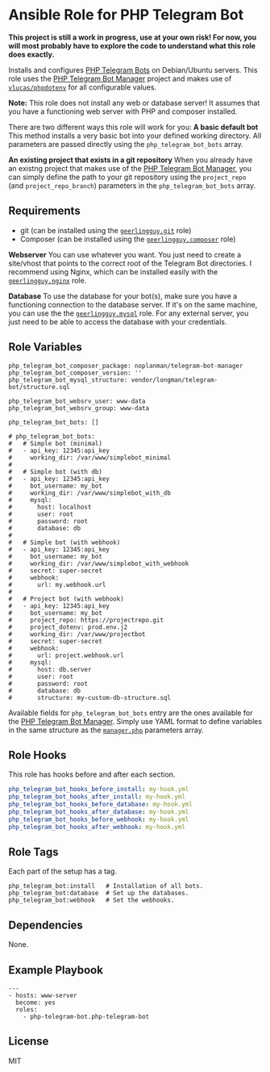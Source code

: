 # Ansible Role for PHP Telegram Bot

<!-- [![Build Status][1]][2] -->

**This project is still a work in progress, use at your own risk! For now, you will most probably have to explore the code to understand what this role does exactly.**

Installs and configures [PHP Telegram Bots][php-telegram-bot] on Debian/Ubuntu servers.
This role uses the [PHP Telegram Bot Manager][php-telegram-bot-manager] project and makes use of [`vlucas/phpdotenv`][phpdotenv] for all configurable values.

**Note:** This role does not install any web or database server!
It assumes that you have a functioning web server with PHP and composer installed.

There are two different ways this role will work for you:
**A basic default bot**
This method installs a very basic bot into your defined working directory.
All parameters are passed directly using the `php_telegram_bot_bots` array.

**An existing project that exists in a git repository**
When you already have an existng project that makes use of the [PHP Telegram Bot Manager][php-telegram-bot-manager], you can simply define the path to your git repository using the `project_repo` (and `project_repo_branch`) parameters in the `php_telegram_bot_bots` array.

## Requirements

- git (can be installed using the [`geerlingguy.git`][geerlingguy.git] role)
- Composer (can be installed using the [`geerlingguy.composer`][geerlingguy.composer] role)

**Webserver**
You can use whatever you want. You just need to create a site/vhost that points to the correct root of the Telegram Bot directories.
I recommend using Nginx, which can be installed easily with the [`geerlingguy.nginx`][geerlingguy.nginx] role.

**Database**
To use the database for your bot(s), make sure you have a functioning connection to the database server.
If it's on the same machine, you can use the the [`geerlingguy.mysql`][geerlingguy.mysql] role.
For any external server, you just need to be able to access the database with your credentials.

## Role Variables

```
php_telegram_bot_composer_package: noplanman/telegram-bot-manager
php_telegram_bot_composer_version: ''
php_telegram_bot_mysql_structure: vendor/longman/telegram-bot/structure.sql

php_telegram_bot_websrv_user: www-data
php_telegram_bot_websrv_group: www-data

php_telegram_bot_bots: []

# php_telegram_bot_bots:
#   # Simple bot (minimal)
#   - api_key: 12345:api_key
#     working_dir: /var/www/simplebot_minimal
#
#   # Simple bot (with db)
#   - api_key: 12345:api_key
#     bot_username: my_bot
#     working_dir: /var/www/simplebot_with_db
#     mysql:
#       host: localhost
#       user: root
#       password: root
#       database: db
#
#   # Simple bot (with webhook)
#   - api_key: 12345:api_key
#     bot_username: my_bot
#     working_dir: /var/www/simplebot_with_webhook
#     secret: super-secret
#     webhook:
#       url: my.webhook.url
#
#   # Project bot (with webhook)
#   - api_key: 12345:api_key
#     bot_username: my_bot
#     project_repo: https://projectrepo.git
#     project_dotenv: prod.env.j2
#     working_dir: /var/www/projectbot
#     secret: super-secret
#     webhook:
#       url: project.webhook.url
#     mysql:
#       host: db.server
#       user: root
#       password: root
#       database: db
#       structure: my-custom-db-structure.sql
```

Available fields for `php_telegram_bot_bots` entry are the ones available for the [PHP Telegram Bot Manager][php-telegram-bot-manager]. Simply use YAML format to define variables in the same structure as the [`manager.php`][manager.php-example] parameters array.

## Role Hooks

This role has hooks before and after each section.

```yaml
php_telegram_bot_hooks_before_install: my-hook.yml
php_telegram_bot_hooks_after_install: my-hook.yml
php_telegram_bot_hooks_before_database: my-hook.yml
php_telegram_bot_hooks_after_database: my-hook.yml
php_telegram_bot_hooks_before_webhook: my-hook.yml
php_telegram_bot_hooks_after_webhook: my-hook.yml
```

## Role Tags

Each part of the setup has a tag.

```
php_telegram_bot:install   # Installation of all bots.
php_telegram_bot:database  # Set up the databases.
php_telegram_bot:webhook   # Set the webhooks.
```

## Dependencies

None.

## Example Playbook

```
---
- hosts: www-server
  become: yes
  roles:
    - php-telegram-bot.php-telegram-bot
```

## License

MIT

[1]: https://travis-ci.org/php-telegram-bot/ansible-role-php-telegram-bot.svg?branch=master "Travis-CI Build Status"
[2]: https://travis-ci.org/php-telegram-bot/ansible-role-php-telegram-bot "Travis-CI Tests"
[php-telegram-bot]: https://github.com/php-telegram-bot/ "PHP Telegram Bot"
[php-telegram-bot-manager]: https://github.com/php-telegram-bot/telegram-bot-manager "PHP Telegram Bot Manager"
[manager.php-example]: https://github.com/php-telegram-bot/example-bot/blob/master/manager.php "manager.php example"
[phpdotenv]: https://github.com/vlucas/phpdotenv/ "phpdotenv"
[geerlingguy.git]: https://github.com/geerlingguy/ansible-role-git "Git Ansible role"
[geerlingguy.composer]: https://github.com/geerlingguy/ansible-role-composer "Composer Ansible role"
[geerlingguy.nginx]: https://github.com/geerlingguy/ansible-role-nginx "Nginx Ansible role"
[geerlingguy.mysql]: https://github.com/geerlingguy/ansible-role-mysql "MySQL Ansible role"
